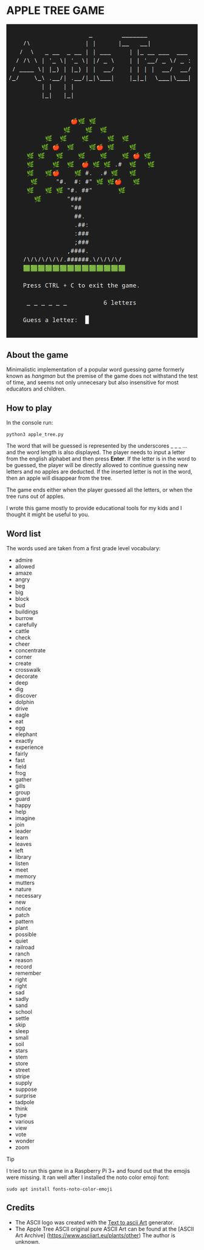 # APPLE TREE GAME

![Apple Tree Screenshot.](https://github.com/cramayar/apple-tree/blob/main/assets/images/apple_tree_screen.png?raw=true)

## About the game
Minimalistic implementation of a popular word guessing game formerly known as
*hangman* but the premise of the game does not withstand the test of time, and
seems not only unnecesary but also insensitive for most educators and children.

## How to play

In the console run:
```
python3 apple_tree.py
```

The word that will be guessed is represented by the underscores _ _ _ ... and
the word length is also displayed.
The player needs to input a letter from the english alphabet and then press
**Enter**.
If the letter is in the word to be guessed, the player will be directly allowed
to continue guessing new letters and no apples are deducted.
If the inserted letter is not in the word, then an apple will disappear from
the tree.

The game ends either when the player guessed all the letters, or when the tree
runs out of apples.

I wrote this game mostly to provide educational tools for my kids and I thought
it might be useful to you.

## Word list
The words used are taken from a first grade level vocabulary:
* admire
* allowed
* amaze
* angry
* beg
* big
* block
* bud
* buildings
* burrow
* carefully
* cattle
* check
* cheer
* concentrate
* corner
* create
* crosswalk
* decorate
* deep
* dig
* discover
* dolphin
* drive
* eagle
* eat
* egg
* elephant
* exactly
* experience
* fairly
* fast
* field
* frog
* gather
* gills
* group
* guard
* happy
* help
* imagine
* join
* leader
* learn
* leaves
* left
* library
* listen
* meet
* memory
* mutters
* nature
* necessary
* new
* notice
* patch
* pattern
* plant
* possible
* quiet
* railroad
* ranch
* reason
* record
* remember
* right
* right
* sad
* sadly
* sand
* school
* settle
* skip
* sleep
* small
* soil
* stars
* stem
* store
* street
* stripe
* supply
* suppose
* surprise
* tadpole
* think
* type
* various
* view
* vote
* wonder
* zoom

> [!TIP]
> I tried to run this game in a Raspberry Pi 3+ and found out that the emojis were missing.
> It ran well after I installed the noto color emoji font:
> ```
> sudo apt install fonts-noto-color-emoji
> ```

## Credits
* The ASCII logo was created with the [Text to ascii Art](https://www.asciiart.eu/text-to-ascii-art) generator.
* The Apple Tree ASCII original pure ASCII Art can be found at the [ASCII Art Archive] (https://www.asciiart.eu/plants/other)
The author is unknown.

